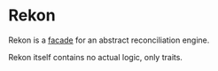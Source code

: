 # Rekon

Rekon is a [facade] for an abstract reconciliation engine.

Rekon itself contains no actual logic, only traits.

[facade]: https://en.wikipedia.org/wiki/Facade_pattern
